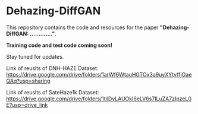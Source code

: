 # Dehazing-DiffGAN

This repository contains the code and resources for the paper **"Dehazing-DiffGAN: ............."**. 

**Training code and test code coming soon!**

Stay tuned for updates.

Link of reuslts of DNH-HAZE Dataset: https://drive.google.com/drive/folders/1arWf6WtauHGTOx3a9uyXYtvffjOaeQAq?usp=sharing


Link of reuslts of SateHaze1k Dataset: https://drive.google.com/drive/folders/1tilDyLAUOkI6eLV6s7ILuZA7zIpzeL0E?usp=drive_link


